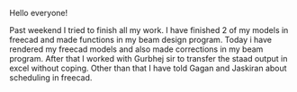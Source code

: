 Hello everyone!

Past weekend I tried to finish all my work. I have finished 2 of my models in freecad and made functions in my beam design program. Today i have rendered my freecad models and also made corrections in my beam program. After that I worked with Gurbhej sir to transfer the staad output in excel without coping. Other than that I have told Gagan and Jaskiran about scheduling in freecad.
